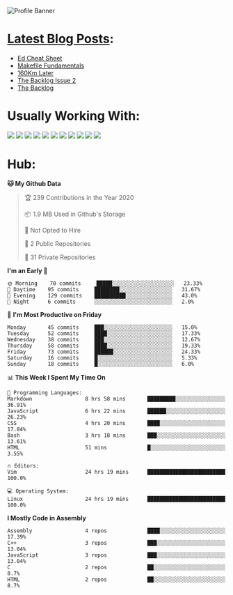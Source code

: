 ![Profile Banner](https://github.com/otherm/otherm/blob/master/readme.png)
# [Latest Blog Posts](https://0066cc.com):
<!-- BLOG-POST-LIST:START -->
- [Ed Cheat Sheet](https://0066cc.com/blog/edCheatSheet/)
- [Makefile Fundamentals](https://0066cc.com/blog/makefile/)
- [160Km Later](https://0066cc.com/blog/running/)
- [The Backlog Issue 2](https://0066cc.com/blog/backlog2/)
- [The Backlog](https://0066cc.com/blog/backlog/)
<!-- BLOG-POST-LIST:END -->
# Usually Working With:
<p float="left">

<img src="https://img.shields.io/badge/c%20-%2300599C.svg?&style=for-the-badge&logo=c&logoColor=white"/>
<img src="https://img.shields.io/badge/c++%20-%2300599C.svg?&style=for-the-badge&logo=c%2B%2B&ogoColor=white"/>

<img src="https://img.shields.io/badge/html5%20-%23E34F26.svg?&style=for-the-badge&logo=html5&logoColor=white"/>
<img src="https://img.shields.io/badge/css3%20-%231572B6.svg?&style=for-the-badge&logo=css3&logoColor=white"/>
<img src="https://img.shields.io/badge/javascript%20-%23323330.svg?&style=for-the-badge&logo=javascript&logoColor=%23F7DF1E"/>

<img src="https://img.shields.io/badge/react%20-%2320232a.svg?&style=for-the-badge&logo=react&logoColor=%2361DAFB"/>
<img src="https://img.shields.io/badge/react_native%20-%2320232a.svg?&style=for-the-badge&logo=react&logoColor=%2361DAFB"/>
<img src="https://img.shields.io/badge/github%20-%23121011.svg?&style=for-the-badge&logo=github&logoColor=white"/>

<img src="https://img.shields.io/badge/markdown-%23000000.svg?&style=for-the-badge&logo=markdown&logoColor=white"/>
<img src="https://img.shields.io/badge/shell_script%20-%23121011.svg?&style=for-the-badge&logo=gnu-bash&logoColor=white"/>
<img src="https://img.shields.io/badge/latex%20-%23008080.svg?&style=for-the-badge&logo=latex&logoColor=white"/>
</p>

# Hub:

<!--START_SECTION:waka-->
**🐱 My Github Data** 

> 🏆 239 Contributions in the Year 2020
 > 
> 📦 1.9 MB Used in Github's Storage 
 > 
> 🚫 Not Opted to Hire
 > 
> 📜 2 Public Repositories
 > 
> 🔑 31 Private Repositories 

**I'm an Early 🐤** 

```text
🌞 Morning    70 commits     █████░░░░░░░░░░░░░░░░░░░░   23.33% 
🌆 Daytime    95 commits     ████████░░░░░░░░░░░░░░░░░   31.67% 
🌃 Evening    129 commits    ██████████░░░░░░░░░░░░░░░   43.0% 
🌙 Night      6 commits      ░░░░░░░░░░░░░░░░░░░░░░░░░   2.0%

```
📅 **I'm Most Productive on Friday** 

```text
Monday       45 commits     ███░░░░░░░░░░░░░░░░░░░░░░   15.0% 
Tuesday      52 commits     ████░░░░░░░░░░░░░░░░░░░░░   17.33% 
Wednesday    38 commits     ███░░░░░░░░░░░░░░░░░░░░░░   12.67% 
Thursday     58 commits     ████░░░░░░░░░░░░░░░░░░░░░   19.33% 
Friday       73 commits     ██████░░░░░░░░░░░░░░░░░░░   24.33% 
Saturday     16 commits     █░░░░░░░░░░░░░░░░░░░░░░░░   5.33% 
Sunday       18 commits     █░░░░░░░░░░░░░░░░░░░░░░░░   6.0%

```


📊 **This Week I Spent My Time On** 

```text
💬 Programming Languages: 
Markdown                 8 hrs 58 mins       █████████░░░░░░░░░░░░░░░░   36.91% 
JavaScript               6 hrs 22 mins       ██████░░░░░░░░░░░░░░░░░░░   26.23% 
CSS                      4 hrs 20 mins       ████░░░░░░░░░░░░░░░░░░░░░   17.84% 
Bash                     3 hrs 18 mins       ███░░░░░░░░░░░░░░░░░░░░░░   13.61% 
HTML                     51 mins             █░░░░░░░░░░░░░░░░░░░░░░░░   3.55%

🔥 Editors: 
Vim                      24 hrs 19 mins      █████████████████████████   100.0%

💻 Operating System: 
Linux                    24 hrs 19 mins      █████████████████████████   100.0%

```

**I Mostly Code in Assembly** 

```text
Assembly                 4 repos             ████░░░░░░░░░░░░░░░░░░░░░   17.39% 
C++                      3 repos             ███░░░░░░░░░░░░░░░░░░░░░░   13.04% 
JavaScript               3 repos             ███░░░░░░░░░░░░░░░░░░░░░░   13.04% 
C                        2 repos             ██░░░░░░░░░░░░░░░░░░░░░░░   8.7% 
HTML                     2 repos             ██░░░░░░░░░░░░░░░░░░░░░░░   8.7%

```



<!--END_SECTION:waka-->
